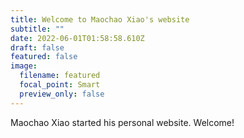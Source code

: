 ```yaml
---
title: Welcome to Maochao Xiao's website
subtitle: ""
date: 2022-06-01T01:58:58.610Z
draft: false
featured: false
image:
  filename: featured
  focal_point: Smart
  preview_only: false
---
```

Maochao Xiao started his personal website. Welcome!